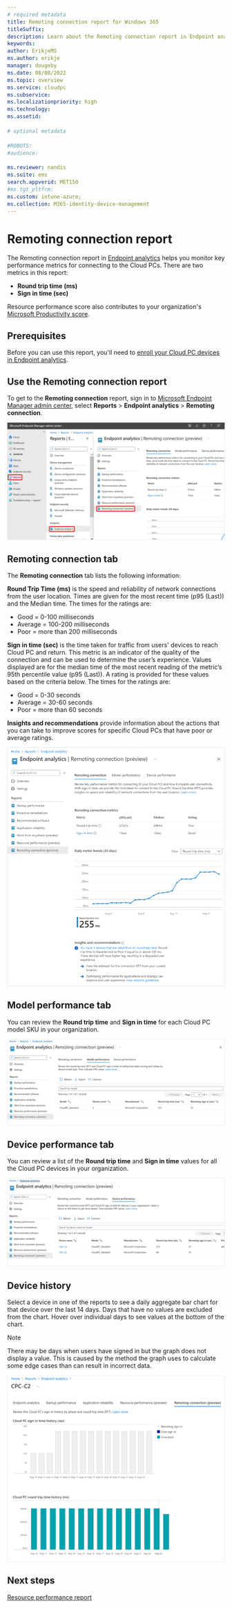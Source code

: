 ```yaml
---
# required metadata
title: Remoting connection report for Windows 365
titleSuffix:
description: Learn about the Remoting connection report in Endpoint analytics for Windows 365 Cloud PCs.
keywords:
author: ErikjeMS  
ms.author: erikje
manager: dougeby
ms.date: 08/08/2022
ms.topic: overview
ms.service: cloudpc
ms.subservice:
ms.localizationpriority: high
ms.technology:
ms.assetid: 

# optional metadata

#ROBOTS:
#audience:

ms.reviewer: nandis
ms.suite: ems
search.appverid: MET150
#ms.tgt_pltfrm:
ms.custom: intune-azure;
ms.collection: M365-identity-device-management
---
```


# Remoting connection report

The Remoting connection report in [Endpoint analytics](/mem/analytics/overview) helps you monitor key performance metrics for connecting to the Cloud PCs. There are two metrics in this report:

- **Round trip time (ms)**
- **Sign in time (sec)**

Resource performance score also contributes to your organization's [Microsoft Productivity score](/microsoft-365/admin/productivity/productivity-score).

## Prerequisites

Before you can use this report, you'll need to [enroll your Cloud PC devices in Endpoint analytics](/mem/analytics/enroll-intune).

## Use the Remoting connection report

To get to the **Remoting connection** report, sign in to [Microsoft Endpoint Manager admin center](https://go.microsoft.com/fwlink/?linkid=2109431), select **Reports** > **Endpoint analytics** > **Remoting connection**.

![Screenshot of using the remoting connection report](./media/report-remoting-connection/remoting-connection-report.png)

## Remoting connection tab

The **Remoting connection** tab lists the following information: 

**Round Trip Time (ms)** is the speed and reliability of network connections from the user location. Times are given for the most recent time (p95 (Last)) and the Median time. The times for the ratings are:

- Good = 0-100 milliseconds
- Average = 100-200 milliseconds
- Poor = more than 200 milliseconds

**Sign in time (sec)** is the time taken for traffic from users' devices to reach Cloud PC and return. This metric is an indicator of the quality of the connection and can be used to determine the user’s experience. Values displayed are for the median time of the most recent reading of the metric’s 95th percentile value (p95 (Last)). A rating is provided for these values based on the criteria below. The times for the ratings are:

- Good = 0-30 seconds
- Average = 30-60 seconds
- Poor = more than 60 seconds

**Insights and recommendations** provide information about the actions that you can take to improve scores for specific Cloud PCs that have poor or average ratings.

![Screenshot of using the remoting connection tab](./media/report-remoting-connection/remoting-connection-tab.png)

## Model performance tab

You can review the **Round trip time** and **Sign in time** for each Cloud PC model SKU in your organization.

![Screenshot of using the model performance tab](./media/report-remoting-connection/model-performance-tab.png)

## Device performance tab

You can review a list of the **Round trip time** and **Sign in time** values for all the Cloud PC devices in your organization.

![Screenshot of using the device performance tab](./media/report-remoting-connection/device-performance-tab.png)

## Device history

Select a device in one of the reports to see a daily aggregate bar chart for that device over the last 14 days. Days that have no values are excluded from the chart. Hover over individual days to see values at the bottom of the chart.

> [!NOTE]
> There may be days when users have signed in but the graph does not display a value. This is caused by the method the graph uses to calculate some edge cases than can result in incorrect data.

![Screenshot of using the device history](./media/report-remoting-connection/device-history.png)

<!-- ########################## -->
## Next steps

[Resource performance report](report-resource-performance.md)
